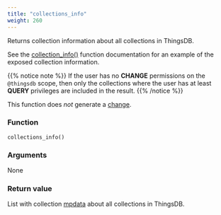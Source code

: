 ```yaml
---
title: "collections_info"
weight: 260
---
```


Returns collection information about all collections in ThingsDB.

See the [collection_info()](../../thingsdb-api/collection_info) function documentation for an example of the exposed collection information.

{{% notice note %}}
If the user has no **CHANGE** permissions on the `@thingsdb` scope, then only the collections where
the user has at least **QUERY** privileges are included in the result.
{{% /notice %}}

This function does *not* generate a [change](../../overview/changes).

### Function

`collections_info()`

### Arguments

None

### Return value

List with collection [mpdata](../../data-types/mpdata)  about all collections in ThingsDB.
